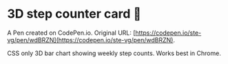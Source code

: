 # 3D step counter card 🚶

A Pen created on CodePen.io. Original URL: [https://codepen.io/ste-vg/pen/wdBRZN](https://codepen.io/ste-vg/pen/wdBRZN).

CSS only 3D bar chart showing weekly step counts. Works best in Chrome.
